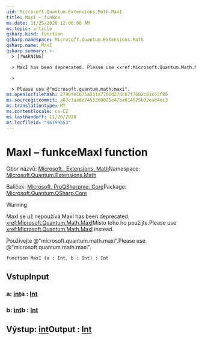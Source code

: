 ```yaml
---
uid: Microsoft.Quantum.Extensions.Math.MaxI
title: MaxI – funkce
ms.date: 11/25/2020 12:00:00 AM
ms.topic: article
qsharp.kind: function
qsharp.namespace: Microsoft.Quantum.Extensions.Math
qsharp.name: MaxI
qsharp.summary: >-
  > [!WARNING]

  > MaxI has been deprecated. Please use <xref:Microsoft.Quantum.Math.MaxI> instead.

  >

  > Please use @"microsoft.quantum.math.maxi".
ms.openlocfilehash: 2796fe1075a531a7706d37dcb7f7682c81c53f80
ms.sourcegitcommit: a87c1aa8e7453360025e47ba614f25b02ea84ec3
ms.translationtype: MT
ms.contentlocale: cs-CZ
ms.lasthandoff: 11/26/2020
ms.locfileid: "96199553"
---
```

# <a name="maxi-function"></a><span data-ttu-id="f5851-102">MaxI – funkce</span><span class="sxs-lookup"><span data-stu-id="f5851-102">MaxI function</span></span>

<span data-ttu-id="f5851-103">Obor názvů: [Microsoft.. Extensions. Math](xref:Microsoft.Quantum.Extensions.Math)</span><span class="sxs-lookup"><span data-stu-id="f5851-103">Namespace: [Microsoft.Quantum.Extensions.Math](xref:Microsoft.Quantum.Extensions.Math)</span></span>

<span data-ttu-id="f5851-104">Balíček: [Microsoft. ProQSharpme. Core](https://nuget.org/packages/Microsoft.Quantum.QSharp.Core)</span><span class="sxs-lookup"><span data-stu-id="f5851-104">Package: [Microsoft.Quantum.QSharp.Core](https://nuget.org/packages/Microsoft.Quantum.QSharp.Core)</span></span>


> [!WARNING]
> <span data-ttu-id="f5851-105">MaxI se už nepoužívá.</span><span class="sxs-lookup"><span data-stu-id="f5851-105">MaxI has been deprecated.</span></span> <span data-ttu-id="f5851-106"><xref:Microsoft.Quantum.Math.MaxI>Místo toho ho použijte.</span><span class="sxs-lookup"><span data-stu-id="f5851-106">Please use <xref:Microsoft.Quantum.Math.MaxI> instead.</span></span>
>
> <span data-ttu-id="f5851-107">Používejte @"microsoft.quantum.math.maxi".</span><span class="sxs-lookup"><span data-stu-id="f5851-107">Please use @"microsoft.quantum.math.maxi".</span></span>



```qsharp
function MaxI (a : Int, b : Int) : Int
```


## <a name="input"></a><span data-ttu-id="f5851-108">Vstup</span><span class="sxs-lookup"><span data-stu-id="f5851-108">Input</span></span>

### <a name="a--int"></a><span data-ttu-id="f5851-109">a: [int](xref:microsoft.quantum.lang-ref.int)</span><span class="sxs-lookup"><span data-stu-id="f5851-109">a : [Int](xref:microsoft.quantum.lang-ref.int)</span></span>




### <a name="b--int"></a><span data-ttu-id="f5851-110">b: [int](xref:microsoft.quantum.lang-ref.int)</span><span class="sxs-lookup"><span data-stu-id="f5851-110">b : [Int](xref:microsoft.quantum.lang-ref.int)</span></span>





## <a name="output--int"></a><span data-ttu-id="f5851-111">Výstup: [int](xref:microsoft.quantum.lang-ref.int)</span><span class="sxs-lookup"><span data-stu-id="f5851-111">Output : [Int](xref:microsoft.quantum.lang-ref.int)</span></span>

